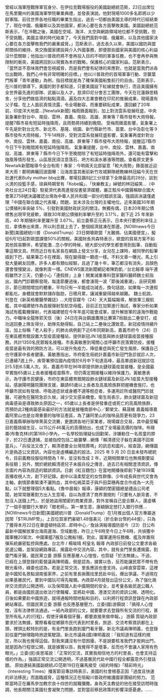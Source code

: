 曾經以海軍陸戰隊軍官身分、在伊拉克戰場服役的美國副總統范斯，23日出席位在馬里蘭州的美國海軍學院畢業典禮，並發表演說。他對現場1000多名即將以少尉軍階、前往世界各地任職的畢業生指出，過去一切都由美國主導的時代已經結束了，現在中國、俄羅斯以及其他國家，都決心要在各方面擊敗美國。美國副總統范斯表示，「在冷戰之後，美國在空域、海洋、太空與網路領域地位都不受挑戰，但不受挑戰，美國主導的時代結束了，今天我們面對中國、俄羅斯，以及其他國家決心要在各方面擊敗我們的嚴重威脅。」范斯表示，過去長久以來，美國以國防與盟邦關係的維持、來交換國家建設與介入外國事務，即便那些國家與美國的核心利益沒什麼關聯；他指出川普政府將不會再投入目的不明的軍事任務，也不會再參與無限制的衝突，美國將回到以現實為本的戰略，保護核心的國家利益。范斯表示，「當然並不意味我們會忽視威脅，而是我們會有紀律的來應對，也就是當我們派各位出戰時，我們心中有非常明確的目標。」他以川普政府的首場軍事行動、空襲葉門叛軍「青年運動」為例，指目標就是為了確保美國船隻航行的自由。范斯表示，在川普的領導下，美國的對手都知道，只要美國設下紅線就會執行，而且美國擁有全世界最先進的部隊、武器以及人才。慈濟印尼分會志工團隊，今天在花蓮靜思精舍，分享他們做慈濟的點點滴滴，遍及四大志業會務在印尼的推展成果，現場還有父子檔，在上人面前真情流露，令全場動容。而重要耕耘成果，還回顧了20年前，印度洋大地震...[Newtalk新聞] 梅雨鋒面報到，加上對流雲系發展旺盛，中央氣象署針對台中、南投、雲林、嘉義、南投、高雄、屏東等７縣市發布大雨特報，提醒7縣市易有短延時強降雨，且雨勢將持續到晚間。 受梅雨鋒面影響，氣象署上午先是針對台北市、新北市、基隆、桃園、新竹縣新竹市、苗栗、台中及彰化等９縣市發布大雨特報，下午14時許，受對流雲系發展旺盛影響，氣象署再度針對台中、南投、雲林、嘉義、南投、高雄、屏東等７縣市發布大雨特報，提醒這7縣市今日下午到晚間將有短延時強降雨。 氣象署提醒，台中、南投、雲林、嘉義、南投、高雄、屏東等７縣市今日下午至晚間除了有短延時強降雨外，還可能有雷擊和強風等情形發生。山區居民須注意落石、坍方和溪水暴漲等問題。查看原文更多Newtalk新聞報導今全台有雨！專家：今明兩天北部留意「較大雨勢」鋒面接近迎來大雨！鄭明典曬回波圖曝：沿海首當其衝前新竹攻城獅隊總教練林冠綸今天在世壯運代表Bully mother bbq出賽，單場狂飆8記三分球拿下全隊最高的28分，談到火燙的投籃手感，球員時期曾有「Kobe綸」、「快樂教主」綽號的林冠綸笑...（中央社台北24日電）駐斐濟代表周進發投書斐濟媒體，嚴正駁斥中國聲稱聯合國大會第2758號決議確認台灣為中華人民共和國一部分的錯誤言論，強調該決議僅處理「中國在聯合國之代表權」問題，並未涉及台灣的主權地位。近來美國30年期公債殖利率突破 5%，引發對美國財政狀況的關注。無獨有偶，日本20年期公債標售出現罕見疲軟，導致30年期公債殖利率攀升至約 3.17%，創下近 25 年來新高，40 年期殖利率更躍升至 3.67%。前立委蔡正元表示，日本央行要把利率往上拉，拿債券出來賣，所以利息就上去了，整個經濟就凍在那邊。[NOWnews今日新聞]美國總統川普（DonaldTrump）23日開嗆歐盟「太難搞、佔美國便宜」，擬從6月1日起對歐盟課徵50%的關稅。美國財長貝森特表示，歐盟的貿易方案不如其他貿易夥伴，希望能激...念小學的時候，絕大部分的學生都會用到鉛筆、自動鉛筆這類文具。然而近日有名家長在網路上發文分享，女兒在上課時，被同學的鉛筆插到下巴，結果筆芯卡在裡面，現在變得跟一顆痣一樣。不料文章一曝光，馬上引發大量網友回應，許多人都有類似經驗，且過了幾十年，筆芯都沒有消失，且顏色還會慢慢變淡，就像刺青一樣。CNEWS匯流新聞網記者陳鈞凱／台北報導 端午連假雖然才三天，仍要小心「連假胖」上身！開業減重專科暨家醫科醫師魏士航指出，國內門診觀察發現，每逢節慶過後，都會湧現一波「節後減重潮」，且研究顯示，節日期間增加的體重，平均只有一半能成功減去，換句話說，如果每一次連假都亂吃，身體就會默默儲存脂肪，日積月累，讓減重變得越來越難。 魏士航說，刊登在《新英格蘭醫學雜誌》...大陸官媒今（24）天大篇幅報導，解放軍三艘航艦，其中福建號作為首艘彈射型航空母艦，目前正在加緊進行海試，專家分析如果海試有艦載機彈射，代表福建號在今年年底可能會成軍，提升解放軍的遠海作戰能力。中職味全龍隊郭天信（後）24日在與台鋼雄鷹隊比賽第7局敲出二壘安打，成功送回壘上隊友得分，助隊先馳得點，自己站上二壘後比讚致意。新冠疫情持續升溫，加上俗稱「老人殺手」的肺炎病例創下近6年同期新高，嘉義市府今（24）日在東區體育館設置大型疫苗接種站，提供新冠JN.1疫苗與肺炎鏈球菌疫苗接種服務，共計1350名民眾報名接種。市長黃敏惠到場關心並呼籲市民落實防疫，接種疫苗是最有效的預防方法，可以提升免疫力，降低重症與死亡發生風險，保護自己也守護家中長者健康。黃敏惠指出，市府衛生局統計嘉義市新冠門急診就診人次，已連續7週上升，疾管署預估國內疫情於6月中下旬達高峰，最高單週新冠就診估計5.5到6.5萬人次。另，嘉義市早在96年即提供肺炎鏈球菌疫苗接種，是全國最早實施65歲以上長者接種疫苗縣市，但仍需定期接種以維持保護力。黃敏惠表示，為守護市民健康，市府在東區體育館開設肺炎鏈球菌及新冠JN.1疫苗大型接種站，感謝陽明醫院團隊支援，籲請65歲以上長者及高風險族群把握機會施打。也呼籲市民如有發燒、呼吸道症狀或身體不適等輕症者，多運用診所或醫院門診就醫，可避免在醫院急診久候，減少交叉感染機會。衛生局表示，肺炎鏈球菌及新冠病毒感染是導致肺炎原因之一，65歲以上長者是併發重症或死亡的高風險族群，而預防此2種病菌感染最好的方法就是接種南部中心／鄭榮文、蘇晟維 嘉義報導嘉義阿里山也是台灣重要的咖啡豆產區，為了讓阿里山的咖啡品質更有競爭力，23日嘉義縣舉辦咖啡菁英交流賽，更邀請各地行家業者，現場媒合交易，其中最受矚目的藝妓組生豆，以15公斤46萬元的高價拍出，也成了全場最高價的咖啡。布碌崙(布魯克林)的第169小學內，一名學校助理疑似因勸架，涉嫌勒住一名孩童的脖子，於22日遭逮捕，並被指控包括二級襲擊...網傳「賴清德兒子躲在美國不回來當兵」、「兵役法又改了，賴清德要全台灣陪葬嗎」的訊息和圖片。經查證，網傳圖片是偽造公文資訊，內容也是虛構編造的說法，2025 年 5 月 20 日並未發布總統令，目前義務役服役時間為 1 年，並沒有改成 2 年，近期相關單位也無規劃要延長役期；另外，關於總統賴清德兒子未服兵役之傳言，過去已有相關澄清資訊，傳言圖片內容為捏造的錯誤資訊。日劇《紅豆麵包》在當地開播後即創下破1939萬首播收視人次，創下好記錄。劇中以溫柔堅定的女性群像、少年成長與世代交會為主軸，劇情節奏緊湊不灑狗血，其中松嶋菜菜子與戶田菜穗再度合作成為一大亮點，以下就整理個5大看點。《魯中晨報》報導，康穎的閨密錢總是禮品公司老闆，她常常跟著對方出入生意場，自以為摸清了商界潛規則「只要有人脈背書，不愁沒人送錢上門」，於是她盜用閨密的商業資源，對外宣稱自己是合夥人，還虛構了一個手握銀行大單的「閻老師」。第一單生意，康穎鎖定想打入銀行供應...[NOWnews今日新聞]美國總統川普（DonaldTrump）在1月推出個人官方專屬迷因幣「$TRUMP幣」，上百位買家們豪砸1.48億美元（折合新台幣約44億），只為了獲得本月22日在華盛頓特區郊...即時中心／詹詠淇報導國防部今（23）日公布最新中國解放軍台海周邊海、空域動態，昨日上午6時至今日上午6時，共偵獲中國軍機20架次、中國軍艦7艘及公務船1艘。對此，國軍運用任務機、艦及岸置飛彈系統嚴密監控與應處。台北市 / 楊喻晴 柯皇名 報導 內政部日前發公文要求各級民選公職，並架設網路專區，揭露赴中交流內容。其中，就有金門里長遭揭露，到廈門看牙醫，國民黨立委 游顥 反應基層人心惶惶，也質疑「於法無據」。不過，已經在上頭登錄的藍營議員陳明義，倒是認為，據實以告，反而能讓民眾不帶有色眼光看待，綠委也認為，若是正常交流，里長應該也會支持。山峰直穿雲霄，這裡是中國知名景點湖南張家界，之前有里長揪團找里民赴中玩，爆出爭議，不過現在如果基層民代，要到中國玩可得先報備。內政部4月就發出這份公文，為了強化兩岸交流資訊公開透明，以及保障國人赴中國期間的安全，並考量各級民選公職人員，都是由國民選出依法行使職權，宜將赴中國、港澳交流的資訊公開、透明化。日後如果要赴中國旅遊，就得通報時間地點和目的，以利將行程資訊登錄在內政部網站專區。但國民黨立委 游顥 也反應基層壓力，立委(國)游顥說：「搞得人心惶惶，沒有法律修法通過，一紙內政部的公文，就要要求去登錄所有交流的行程，甚至所有私人的(行程)，假使牙痛看個牙醫，都要直接來做申報。」 游顥 質疑內政部要求於法無據，實際看看從鄉鎮市民代表到村里長，旅遊、交流考察資訊都在上頭，裡頭比較特別的是，有金門里長跑到廈門看牙醫，新北市議員陳明義，也登錄前往廈門辦理臨時旅遊駕駛證。新北市議員(國)陳明義說：「我知道有這樣的規定，所以我也覺得這個，對我來講沒有什麼困擾，不是說要核准我們才能夠出門，就是因為行程很公開，就是據實以告，我覺得不是壞事，反而也不會讓人家用有色眼光。」立委(民)吳思瑤說：「正常的交流，其實我相信地方的村里長，也會支持這樣的作為。」強調正常交流公開透明，不過基層民代赴中國行程全都露意外引發話題。  原始連結美國副總統JD范斯19日在羅馬接受《紐約時報》「精彩時光」（Interesting Times）播客節目專訪時表示，美國的社會根基正因「過度且快速的非法移民」而面臨威脅，這種情況正在阻礙川普政府維護國家團結的努力。 范斯當時正在羅馬參加教宗良十四世的就職彌撒。身為天主教徒的他在接受訪問時強調，他長期關注美國社會凝聚力問題，並對當前移民政策的影響深感憂慮。......